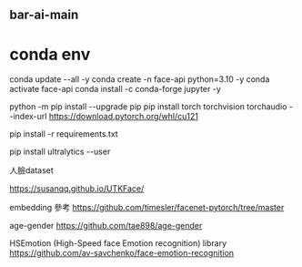 ## bar-ai-main

# conda env
<!-- conda env remove -n face-api -->
conda update --all -y
conda create -n  face-api  python=3.10 -y
conda activate face-api
conda install -c conda-forge jupyter -y

<!-- conda install -c conda-forge jupyterlab -y
conda install -c conda-forge ffmpeg -y
conda install -c conda-forge openh264 -y -->

python -m pip install --upgrade pip
pip install torch torchvision torchaudio --index-url https://download.pytorch.org/whl/cu121  


pip install -r requirements.txt

<!-- windows -->
pip install ultralytics --user




人臉dataset

https://susanqq.github.io/UTKFace/


embedding 參考
https://github.com/timesler/facenet-pytorch/tree/master


age-gender
https://github.com/tae898/age-gender



HSEmotion (High-Speed face Emotion recognition) library
https://github.com/av-savchenko/face-emotion-recognition